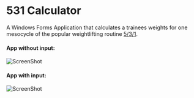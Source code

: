 # 531 Calculator  

A Windows Forms Application that calculates a trainees weights for one mesocycle of the popular weightlifting routine [5/3/1](https://jimwendler.com/blogs/jimwendler-com/101065094-5-3-1-for-a-beginner).

#### App without input:

![ScreenShot](https://user-images.githubusercontent.com/55943667/91941271-0f1c5080-ed4d-11ea-913c-6c8eb0b17995.PNG)

#### App with input:

![ScreenShot](https://user-images.githubusercontent.com/55943667/91942704-7935f500-ed4f-11ea-8eb8-1c85fc67415c.PNG)
